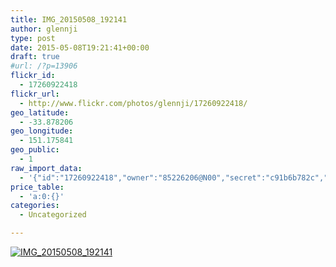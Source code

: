 ```yaml
---
title: IMG_20150508_192141
author: glennji
type: post
date: 2015-05-08T19:21:41+00:00
draft: true
#url: /?p=13906
flickr_id:
  - 17260922418
flickr_url:
  - http://www.flickr.com/photos/glennji/17260922418/
geo_latitude:
  - -33.878206
geo_longitude:
  - 151.175841
geo_public:
  - 1
raw_import_data:
  - '{"id":"17260922418","owner":"85226206@N00","secret":"c91b6b782c","server":"7763","farm":8,"title":"IMG_20150508_192141","ispublic":0,"isfriend":0,"isfamily":0,"description":{"_content":""},"dateupload":"1431163600","lastupdate":"1431163610","datetaken":"2015-05-08 19:21:41","datetakengranularity":"0","datetakenunknown":"0","ownername":"glennji","tags":"","machine_tags":"","originalsecret":"d7f53c1c52","originalformat":"jpg","latitude":"-33.878206","longitude":"151.175841","accuracy":"16","context":0,"place_id":"qRcYmO1QUrMZuclZ","woeid":"1094076","geo_is_family":0,"geo_is_friend":0,"geo_is_contact":0,"geo_is_public":0,"media":"photo","media_status":"ready","url_o":"https://farm8.staticflickr.com/7763/17260922418_d7f53c1c52_o.jpg","height_o":"3120","width_o":"4160"}'
price_table:
  - 'a:0:{}'
categories:
  - Uncategorized

---
```

<p class="flickr-image">
  <a href="http://www.flickr.com/photos/glennji/17260922418/" class="flickr-link"><img src="http://i0.wp.com/glennji.com/wp-content/uploads/2015/05/17260922418_d7f53c1c52_o.jpg?fit=1024%2C1024" width="" height="" alt="IMG_20150508_192141" class="keyring-img" /></a>
</p>
